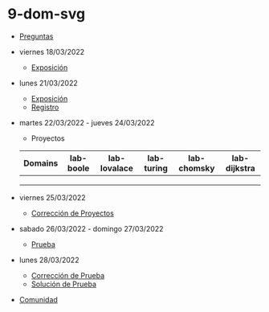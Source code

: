 # 9-dom-svg

- [Preguntas](https://escuela.it/master-programacion-diseno-software)
- viernes 18/03/2022
  - [Exposición](https://escuela.it/master-programacion-diseno-software)
- lunes 21/03/2022
  - [Exposición](https://escuela.it/master-programacion-diseno-software)
  - [Registro](https://forms.gle/6jPwRrYMcC2JxBsMA)
- martes 22/03/2022 - jueves 24/03/2022
  - Proyectos
  
  |Domains|lab-boole|lab-lovalace|lab-turing|lab-chomsky|lab-dijkstra|
  |-------|---------|------------|----------|-----------|--------------|
  |       |         |            |          |           |              |
  |       |         |            |          |           |              |
  |       |         |            |          |           |              |
- viernes 25/03/2022
  - [Corrección de Proyectos](https://escuela.it/master-programacion-diseno-software)
- sabado 26/03/2022 - domingo 27/03/2022
  - [Prueba](https://forms.gle/wVMQ22bSLRNoAQ2Y8)
- lunes 28/03/2022
  - [Corrección de Prueba](https://escuela.it/master-programacion-diseno-software)
  - [Solución de Prueba](https://docs.google.com/spreadsheets/d/1Uwtqa5VdD5wK2X7eLgkS6_th16aPnsW8pa5Ft2TyLPo/edit#gid=0)
- [Comunidad](https://app.slack.com/client/T02S3KYD464/C02U2GQUQJC)